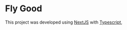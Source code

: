 # Fly Good

This project was developed using [NextJS](https:/https://nextjs.org/) with [Typescript](https://www.typescriptlang.org/),
